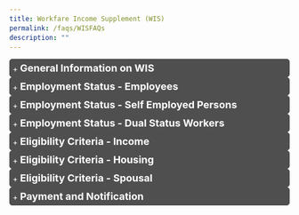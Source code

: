 ```yaml
---
title: Workfare Income Supplement (WIS)
permalink: /faqs/WISFAQs
description: ""
---
```

<details>
	<summary style="border: 1px solid #4F4F4F;
	background: #4F4F4F;"><font size="+1.5" color="#FFF"><b>General Information on WIS</b></font></summary>
		<details>
		<summary><font color="#009427"><b>Q1. What are the enhancements to the Workfare Income Supplement Scheme?</b></font></summary>
The Government will enhance Workfare from Work Year 2023:
<ol class="loweraplh">
<li style="padding-bottom: 2px; font-size:15.5px"><b>Qualifying monthly income cap raised from $2,300 to $2,500</b><sup>1</sup>. This takes into account income growth of Singaporeans.</li>
<li style="padding-bottom: 2px; font-size:15.5px"><b>Extension of Workfare to those aged 30 - 34</b>. The payouts will help them better cope with their expenses and to start saving early for their retirement.</li>
<li style="padding-bottom: 2px; font-size:15.5px"><b>Higher annual Workfare payouts of up to $4,200</b>. Payouts depend on age and income, and have been enhanced across all age bands. Eligible employees can receive up to $4,200 per year in payouts, compared to $4,000 per year today. Older workers will continue to receive the highest payouts. The payouts for self-employed persons are set at two-thirds of employee payouts and will be correspondingly increased.</li>
<li style="padding-bottom: 2px; font-size:15.5px"><b>All persons with disabilities (PWDs) will qualify for the highest Workfare payout tier (up to $4,200), regardless of age.</b></li>
<li style="padding-bottom: 2px; font-size:15.5px"><b>Minimum qualifying monthly income criterion of $500</b>. To encourage regular employment, Singaporean workers will need to earn at least $500 per month to qualify for Workfare.</li></ol><br><sup>1</sup> In addition, one must earn an average gross monthly income of not more than $2,500 in the past 12 months.<br><br></details>
	<details>
		<summary><font color="#009427"><b>Q2. Why will Workfare enhancements only take place in 2023?</b></font></summary>
Implementing the Workfare enhancements in 2023 provides sufficient time to make the required system changes, for smooth implementation of the enhancements.<br><br>
The current Workfare criteria, which only came into effect two years ago in 2020, will continue to apply for work done in 2022<br><br></details>
	<details>
		<summary><font color="#009427"><b>Q3. What is the Workfare Income Supplement scheme?</b></font></summary>
The Workfare Income Supplement (WIS) scheme was introduced in 2007 as a permanent feature of Singapore's social security system. The support is targeted at older, lower wage Singaporean workers whose earnings are in the bottom 20% of the working population, with support also available for those earning slightly more. Eligible workers will receive support via cash and CPF top-ups to supplement their income and retirement savings.<br><br></details>
	<details>
		<summary><font color="#009427"><b>Q4. Am I eligible for the Workfare Income Supplement scheme?</b></font></summary>
You will be eligible for the Workfare Income Supplement (WIS) scheme if you:
<ul style="border: 1px">
	<li style="padding-bottom: 2px; font-size:15.5px">are a Singapore Citizen;</li>
	<li style="padding-bottom: 2px; font-size:15.5px">are 35<sup>1</sup> years old or older on 31 December of the Work Year (WY);</li>
	<li style="font-size:15.5px">earn not more than $2,300<sup>2</sup> (previously $2,000) for the month worked and in the past 12 months<sup>3</sup> (average monthly income) as an employee; or have an average monthly income of not more than $2,300 (previously $2,000) as a Self-Employed Person (SEP);</li>
	</ul>
If you are an SEP, you are also required to declare your Net Trade Income (NTI) and make your MediSave contributions to be eligible for WIS.<br><br>
However, you will not be eligible for WIS if you:
		<ul>
	<li style="font-size:15.5px">live in a property with an annual value<sup>4</sup> of more than $13,000 assessed as at 31 December of the previous year;</li>
	<li style="font-size:15.5px">own two or more properties; or</li>
	<li style="font-size:15.5px">if you are married,</li>
<ul style="list-style-type:circle;">
	<li style="font-size:15.5px">you and your spouse together own two or more properties; or</li>
	<li style="font-size:15.5px">the assessable income of your spouse exceeds $70,000 for the previous Year of Assessment.</li>
</ul>
	</ul>
Click <a href="https://www.workfare.gov.sg/app/Home/Index?returnUrl=/Payments/Statement" class="hyperlink">here</a> to find out your WIS eligibility status.<br><br>
As announced at Budget 2022, WIS will be enhanced from Work Year 2023. Click <a class="hyperlink" href="/files/pdf-press-release/Feb%202022/Enhanced%20Workfare%20Income%20Supplement%20Scheme%20From%20Work%20Year%202023.pdf">here</a> to find out more about the upcoming WIS enhancements.<br><br>
<sup>1</sup> Persons with disabilities younger than 35 who meet the WIS eligibility criteria will receive an annual WIS payout of up to $1,700<br><br>
<sup>2</sup> Includes basic salary and extra wages such as overtime pay, commissions and bonuses<br><br>
<sup>3</sup> Defined as income earned in the past 12-month period ÷ Total number of months worked in the past 12-month period<br><br>
<sup>4</sup> Annual value is the estimated gross annual rent of the property if it were to be rented out, excluding furniture, furnishings and maintenance fees. It is determined based on estimated market rentals of similar or comparable properties	<br><br>
</details>
	<details><summary>
		<font color="#009427"><b>Q5. How can I check the amount of Workfare Income Supplement payout that I will receive?</b></font></summary>
We will notify you of the Workfare Income Supplement (WIS) payout amount by letters and/or SMS messages a few days before the payment date.<br><br>
You can retrieve a copy of your notification by logging in to the Workfare portal with your Singpass.<br><br>
If you are receiving letter notifications, you can receive earlier notifications via SMS by updating your Singpass-registered mobile number at "<a href="https://www.workfare.gov.sg/App/Home/Index?returnUrl=/people/notificationmode" class="hyperlink">View/Update My Notification Mode</a>".<br><br>
		You may also use the <a href="https://www.workfare.gov.sg/Pages/Calculator.aspx" class="hyperlink">WIS calculator</a> to estimate the amount of WIS payout you are entitled to. 
<br><br></details>
	
<details><summary>
		<font color="#009427"><b>Q6. What do I need to do to receive Workfare Income Supplement (WIS)?</b></font></summary>
If you are an employee, you do not need to do anything. Your eligibility for Workfare Income Supplement (WIS) will be automatically assessed based on the CPF contributions* made by your employer. <br><br>
If you are a Self-Employed Person (SEP), you need to declare your net trade income (NTI) and contribute to your MediSave Account to be considered for WIS. Use our <a href="https://www.workfare.gov.sg/Pages/Calculator.aspx" class="hyperlink">online WIS calculator</a> to find out the amount you need to contribute to your MediSave Account.<br><br>
You can declare your income and contribute to your MediSave Account in various ways.<br><br>
To receive your WIS payouts by 30 April (via bank crediting), please declare your NTI and contribute to your MediSave Account by the last Friday of March.<br><br>
*Under the CPF Act, employers must contribute to CPF if their employees earn more than $50 a month, regardless of whether the employee is employed on a permanent, part-time, contract or casual basis. If your employer is not contributing CPF on your behalf, you can lodge a report on non/underpayment of CPF contributions online. Please log in to my cpf with your Singpass, then select My Request &gt; Other CPF Matters &gt; Report on non-payment or underpayment of CPF contributions.<br><br>
Alternatively, you can also lodge a report by calling the WorkRight Hotline at 1800-221-9922 or emailing to <a href="workright@mom.gov.sg" class="hyperlink">workright@mom.gov.sg</a>. Your identity will be kept confidential.<br><br></details>
<details><summary>
		<font color="#009427"><b>Q7. When will I receive my Workfare Income Supplement payouts?</b></font></summary>
You will receive Workfare Income Supplement (WIS) payouts for every month that you work. The payment will be made two months after the work period. For example, the WIS payout for work done in January will be paid out in end March.<br><br>
	
| If you worked in | You will receive the WIS payout in * |
| -------- | -------- |
| Jan     | End Mar     |
| Feb     | End Apr     |
| Mar     | End May     |
| Apr     | Eng Aug     |
| Month x     | End of month (x+2)     |

<br>
If you are an eligible Self-Employed Person (SEP), you will receive WIS payouts once a year for work done in the preceding work year. The earliest payment for SEPs for a particular Work Year (WY) will be in end April of the following work year, provided you have declared your income (to IRAS or CPFB) and contributed to your MediSave by the last Friday of March of the following work year.<br><br>
* Based on payment dates for bank crediting. Payment by cheque takes up to 2 weeks longer due to bank crediting.<br><br>
</details>
<details><summary>
		<font color="#009427"><b>Q8. Whom can I contact for queries about the Workfare Income Supplement scheme?</b></font></summary>
You can contact CPF Board via the following channels for your Workfare Income Supplement scheme enquiries:
<ol>
<li style="font-size:15.5px">Write to us via our <a href="https://www.cpf.gov.sg/eSvc/Web/FeedbackSubscription/Index?section=wis" class="hyperlink">Online Enquiry</a> Form</li>
<li style="font-size:15.5px">Write to us via <a href="https://www.cpf.gov.sg/eSvc/Web/Services/MyMailbox/MyMailboxLanding" class="hyperlink">My Mailbox</a> using your Singpass log in</li>
</ol></details>
<details><summary>
<font color="#009427"><b>Q9. How can I change the mode of payment for my Workfare Income Supplement (WIS) payout?</b></font></summary>
You may update your bank account details by logging into the Workfare Portal at <a href="http://www.workfare.gov.sg" class="hyperlink">workfare.gov.sg</a>.<br><br>
</details>
<details><summary>
<font color="#009427"><b>
Q10. How much Workfare Income Supplement (WIS) will I get?</b></font></summary>
The Workfare Income Supplement (WIS) payout depends on your age and income. You may use the online <a href="https://www.workfare.gov.sg/Pages/Calculator.aspx" class="hyperlink">WIS calculator</a> to estimate the amount of WIS you will receive.<br><br>
As announced at Budget 2022, WIS will be enhanced from Work Year 2023. Click <a class="hyperlink" href="/files/pdf-press-release/Feb%202022/Enhanced%20Workfare%20Income%20Supplement%20Scheme%20From%20Work%20Year%202023.pdf">here</a> to find out more about the upcoming WIS enhancements.<br><br>
<table>
<thead>
  <tr>
    <th rowspan="3" style="text-align:center; vertical-align:middle"><br><br>Your age in the work year</th>
    <th colspan="4" style="text-align:center; vertical-align:middle">Maximum WIS payout per year</th>
  </tr>
  <tr>
    <th colspan="2" style="text-align:center; vertical-align:middle">If you are employed</th>
    <th colspan="2" style="text-align:center; vertical-align:middle">If you are self-employed</th>
  </tr>
  <tr>
    <th style="text-align:center; vertical-align:middle">In 2022<br></th>
    <th style="text-align:center; vertical-align:middle">From 2023<br></th>
    <th style="text-align:center; vertical-align:middle">In 2022<br></th>
    <th style="text-align:center; vertical-align:middle">From 2023<br></th>
  </tr>
</thead>
<tbody>
  <tr>
    <td style="text-align:center; vertical-align:middle">30 - 34 (new tier)<br></td>
    <td style="text-align:center; vertical-align:middle">-</td>
    <td style="text-align:center; vertical-align:middle">$2,100</td>
    <td style="text-align:center; vertical-align:middle">-</td>
    <td style="text-align:center; vertical-align:middle">$1,400</td>
  </tr>
  <tr>
    <td style="text-align:center; vertical-align:middle">35 - 44<br></td>
    <td style="text-align:center; vertical-align:middle">$1,700<br></td>
    <td style="text-align:center; vertical-align:middle">$3,000<br></td>
    <td style="text-align:center; vertical-align:middle">$1,133<br></td>
    <td style="text-align:center; vertical-align:middle">$2,000<br></td>
  </tr>
  <tr>
    <td style="text-align:center; vertical-align:middle">45 - 54<br></td>
    <td style="text-align:center; vertical-align:middle">$2,500<br></td>
    <td rowspan="2" style="text-align:center; vertical-align:middle">$3,600</td>
    <td style="text-align:center; vertical-align:middle">$1,667<br></td>
    <td rowspan="2" style="text-align:center; vertical-align:middle">$2,400</td>
  </tr>
  <tr>
    <td style="text-align:center; vertical-align:middle">55 - 59<br></td>
    <td style="text-align:center; vertical-align:middle">$3,300<br></td>
    <td style="text-align:center; vertical-align:middle">$2,200<br></td>
  </tr>
  <tr>
    <td style="text-align:center; vertical-align:middle">60 and above</td>
    <td style="text-align:center; vertical-align:middle">$4,000<br></td>
    <td style="text-align:center; vertical-align:middle">$4,200<br></td>
    <td style="text-align:center; vertical-align:middle">$2,667<br></td>
    <td style="text-align:center; vertical-align:middle">$2,800<br></td>
  </tr>
  <tr>
    <td style="text-align:center; vertical-align:middle">All persons with disabilities (PwDs)<br></td>
    <td style="text-align:center; vertical-align:middle">Varies by age<br></td>
    <td style="text-align:center; vertical-align:middle">$4,200<br></td>
    <td style="text-align:center; vertical-align:middle">Varies by age<br></td>
    <td style="text-align:center; vertical-align:middle">$2,800</td>
  </tr>
</tbody>
</table><br><br>
</details>
<details><summary><font color="#009427"><b>
Q11. Will I receive Workfare Income Supplement (WIS) payouts if I am unemployed?</b></font></summary>
The Workfare Income Supplement (WIS) scheme supplements the income and CPF savings of lower-income Singaporeans, and encourages them to enter and remain in the labour market.<br><br>
You would not receive WIS if you are not working.<br><br>
If you require assistance in looking for a job, or are seeking information on training and skills upgrading, please approach any of the Distributed CareerLink Networks run by the Community Development Councils (CDCs). Alternatively, you can call Workforce Singapore (WSG) hotline at 6883 5885.<br><br></details>
<details><summary><font color="#009427"><b>
Q12. How do I appeal for Workfare Income Supplement (WIS) Scheme / Workfare Special Payment (WSP)?</b></font></summary>
You can send in your appeal for Workfare Income Supplement (WIS)/ Workfare Special Payment (WSP) via the online enquiry page: <br>
<ol>
	<li style="font-size:15.5px">Select "Workfare Income Supplement (WIS)" under Subject</li>
	<li style="font-size:15.5px">Select "Appeal-WIS" under Category </li></ol>
You can also write to us via <a href="https://www.cpf.gov.sg/eSvc/Web/Services/MyMailbox/MyMailboxLanding" class="hyperlink">My Mailbox</a> (Singpass required) and skip the hassle of keying in your personal particulars. <br><br></details>
<details><summary><font color="#009427"><b>
Q13. Am I eligible for the Workfare Income Supplement scheme for work done in 2022?</b></font></summary>
For work done in 2022, you will be eligible for the Workfare Income Supplement (WIS) scheme if you:<br>
<ul>
	<li style="font-size:15.5px">are a Singapore Citizen;</li>
	<li style="font-size:15.5px">are 35<sup>1</sup> years old or older on 31 December 2022;</li>
	<li style="font-size:15.5px">earn not more than $2,300<sup>2</sup> for the month worked and in the past 12 months<sup>3</sup> (average monthly income) as an employee; or have an average monthly income of not more than $2,300 or less as a Self-Employed Person (SEP);</li></ul>
If you are an SEP, you are also required to declare your Net Trade Income (NTI) and make your MediSave contributions to be eligible for WIS.<br><br>
	However, you will <u>not</u> be eligible for WIS if you:<br><br>
<ul>
<li style="font-size:15.5px">live in a property with an annual value<sup>4</sup> of more than $13,000 assessed as at 31 December of the previous year;</li>
<li style="font-size:15.5px">own two or more properties; or</li>
<li style="font-size:15.5px">if you are married,</li>
<ul style="list-style-type:circle;">
<li style="font-size:15.5px">you and your spouse together own two or more properties; or</li>
<li style="font-size:15.5px">the annual assessable income of your spouse exceeds $70,000 for the previous Year of Assessment.</li></ul></ul>
As announced at Budget 2022, WIS will be enhanced from Work Year 2023. Click <a class="hyperlink" href="/files/pdf-press-release/Feb%202022/Enhanced%20Workfare%20Income%20Supplement%20Scheme%20From%20Work%20Year%202023.pdf">here</a> to find out more about the upcoming WIS enhancements.<br><br>
<sup>1</sup> Persons with disabilities younger than 35 who meet the WIS eligibility criteria will receive an annual WIS payout of up to $1,700<br>
<sup>2</sup> Includes basic salary and extra wages such as overtime pay, commissions and bonuses<br>
<sup>3</sup> Defined as income earned in the past 12-month period ÷ Total number of months worked in the past 12-month period<br>
<sup>4</sup> Annual value is the estimated gross annual rent of the property if it were to be rented out, excluding furniture, furnishings and maintenance fees. It is determined based on estimated market rentals of similar or comparable properties<br><br>
</details>
<details><summary><font color="#009427"><b>
Q14. When can I receive the Workfare Income Supplement (WIS) Scheme payment after making the required MediSave contributions?</b></font></summary>
We will assess your eligibility for Workfare Income Supplement (WIS) in the month after you have made your MediSave contributions in full. You will receive an SMS notification and/or letter at the end of the assessment month on the WIS payment details if you are eligible.<br><br></details>
<details><summary><font color="#009427"><b>
Q15. How do I stop receiving hardcopy notifications for the Workfare Income Supplement scheme?</b></font></summary>
If you wish to receive notifications of your Workfare Income Supplement (WIS) payouts by SMS rather than hardcopy letters, please log in to the <a href="https://www.workfare.gov.sg/app/Account/QRLogin" class="hyperlink">Workfare Portal</a> with your Singpass and update your Singpass-registered mobile number at “View/Update My Notification Mode”.<br><br></details>
<details><summary><font color="#009427"><b>
Q16. How do I adjust my net trade income (NTI) for the Workfare Income Supplement scheme?</b></font></summary>
If you have previously declared your net trade income (NTI) to the Inland Revenue Authority of Singapore (IRAS), please call them at 1800-356 8300 if you wish to adjust your NTI for your Workfare Income Supplement scheme (WIS).<br>
Alternatively, you can contact them via these other <a href="https://www.iras.gov.sg/irashome/Contact-us/" class="hyperlink">channels</a>. Please inform CPF Board once IRAS has reassessed your NTI and CPF Board will update your NTI and MediSave payable for WIS.<br><br></details>
<details><summary><font color="#009427"><b>
Q17. When must I declare my net trade income and pay the MediSave contributions to be eligible for the Workfare Income Supplement Scheme for work done in 2021/2022?</b></font></summary>
To be eligible for the Workfare Income Supplement (WIS) scheme for work done in 2021/2022, please declare your 2021/2022 net trade income and contribute to your MediSave Account by 31 December 2023/2024.<br><br></details>
<details><summary><font color="#009427"><b>
Q18. Why are Singapore Permanent Residents (PRs) not eligible for the Workfare Income Supplement scheme?</b></font></summary>
The Workfare Income Supplement (WIS) scheme is only for Singaporean lower-wage workers with limited household wealth.<br><br>
If you require financial assistance, please contact ComCare hotline 1800-222-0000, or email <a href="Ask_SSO@msf.gov.sg" class="hyperlink">Ask_SSO@msf.gov.sg</a>.<br><br></details>
<details><summary><font color="#009427"><b>Q19. Are inmates eligible for the Workfare Income Supplement scheme?
</b></font></summary>
Inmates who have worked while serving their sentences may be eligible for the Workfare Income Supplement (WIS) scheme as Self-Employed Persons (SEPs) by making voluntary MediSave contributions based on the income earned during incarceration. The Singapore Prison Service will furnish inmates' work records to the Board in the following year and inmates’ family members may make the MediSave contributions to the Board on behalf of the inmates.<br><br></details>
<details><summary><font color="#009427"><b>Q20. How much cash and CPF top-ups will I receive from the Workfare Income Supplement scheme?
</b></font></summary>
If you are an employee, you will receive 60% of your Workfare Income Supplement (WIS) payout in CPF contributions and the remaining 40% in cash.<br><br>
A higher proportion is credited into your Special and MediSave Accounts to boost your retirement and healthcare savings, as savings in these accounts earn up to 5% per annum if you are below 55, and up to 6% per annum if you are 55 or above.<br><br>
You can refer to the table below on the allocation of the WIS CPF payout into the three accounts, according to the age bands.<br>
<table>
<thead>
  <tr>
    <th style="text-align:center; vertical-align:middle">Age<br>(Years)</th>
    <th style="text-align:center; vertical-align:middle">Ordinary Account</th>
    <th style="text-align:center; vertical-align:middle">MediSave Account</th>
    <th style="text-align:center; vertical-align:middle">Special Account</th>
  </tr>
</thead>
<tbody>
  <tr>
    <td style="text-align:center; vertical-align:middle">34 &amp; below</td>
    <td style="text-align:center; vertical-align:middle">0.6217</td>
    <td style="text-align:center; vertical-align:middle">0.2162</td>
    <td style="text-align:center; vertical-align:middle">0.1621</td>
  </tr>
  <tr>
    <td style="text-align:center; vertical-align:middle">35 - 44</td>
    <td style="text-align:center; vertical-align:middle">0.2856<br></td>
    <td style="text-align:center; vertical-align:middle">0.3711</td>
    <td style="text-align:center; vertical-align:middle">0.3433</td>
  </tr>
  <tr>
    <td style="text-align:center; vertical-align:middle">45 – 49</td>
    <td style="text-align:center; vertical-align:middle">0.2785</td>
    <td style="text-align:center; vertical-align:middle">0.3816</td>
    <td style="text-align:center; vertical-align:middle">0.3399</td>
  </tr>
  <tr>
    <td style="text-align:center; vertical-align:middle">50 – 54</td>
    <td style="text-align:center; vertical-align:middle">0.2498</td>
    <td style="text-align:center; vertical-align:middle">0.3751</td>
    <td style="text-align:center; vertical-align:middle">0.3751</td>
  </tr>
  <tr>
    <td style="text-align:center; vertical-align:middle">54 – 59</td>
    <td style="text-align:center; vertical-align:middle">0.4315</td>
    <td style="text-align:center; vertical-align:middle">0.4545</td>
    <td style="text-align:center; vertical-align:middle">0.1140</td>
  </tr>
  <tr>
    <td style="text-align:center; vertical-align:middle">60 – 64</td>
    <td style="text-align:center; vertical-align:middle">0.2080</td>
    <td style="text-align:center; vertical-align:middle">0.6384</td>
    <td style="text-align:center; vertical-align:middle">0.1536</td>
  </tr>
  <tr>
    <td style="text-align:center; vertical-align:middle">65 &amp; above</td>
    <td style="text-align:center; vertical-align:middle">0.0784</td>
    <td style="text-align:center; vertical-align:middle">0.8408</td>
    <td style="text-align:center; vertical-align:middle">0.0808</td>
  </tr>
</tbody>
</table><br>
If you are a Self-Employed Person, you will receive 90% of your WIS in your MediSave account and the remaining 10% in cash.<br><br></details>
<details><summary><font color="#009427"><b>
Q21. How will I receive the cash portion of my Workfare Income Supplement payouts?</b></font></summary>
The cash portion of Workfare Income Supplement (WIS) will be credited to your bank account that you have registered to receive Government payouts (e.g. either the GST-Voucher (GSTV), Silver Support Scheme (SSS) or WIS, whichever is latest) or sent to you via cheque if you do not have a bank account.<br><br>
Compared to cheque payments, electronic payments make transactions simple, swift, and safe for recipients. We strongly encourage you to <a href="https://www.workfare.gov.sg/App/Home/Index?returnUrl=/paymentinstructions/edit" class="hyperlink">update</a>* your bank account to receive your future Workfare payouts earlier.<br><br>
* bank account details submitted after 14th of the month will be effective in the following month.<br><br>
We will notify you via letters and/or SMS messages before the payment dates. You can <a href="https://www.workfare.gov.sg/App/Home/Index?returnUrl=/wisnotices/index" class="hyperlink">retrieve a copy of your notification letters</a> by logging in to the Workfare Portal with your Singpass. To receive the notification via SMS messages, please update your Singpass-registered mobile number at "View/Update My Notification Mode". <br><br></details>
<details><summary><font color="#009427"><b>Q22. How can I declare my income as a Self-Employed Person?</b></font></summary>
If you did not receive Form B from Inland Revenue Authority of Singapore (IRAS), you can declare your Self-Employed Net Trade Income (NTI) online by logging in <a href="https://www.cpf.gov.sg/member/ds/" class="hyperlink"><em>my cpf</em></a> with your Singpass to complete and submit the Self-Employed Person Income Declaration Form. You may also do so at any SingPost branch.<br><br>
If you have received Form B from the IRAS, please complete and submit the income declaration form to IRAS directly.<br><br>
To receive your WIS payout by 30 April (via bank crediting), please declare your NTI and contribute to your MediSave Account by the last Friday of March.<br><br></details>
</details><details><summary style="border: 1px solid #4F4F4F;
	background: #4F4F4F;"><font size="+1.5" color="#FFF"><b>Employment Status - Employees</b></font></summary>
<details><summary><font color="#009427"><b>Q1. My employer does not pay my CPF. What can I do to qualify for Workfare Income Supplement (WIS)?</b></font></summary>
Under the CPF Act, employers must contribute CPF if their employees earn more than $50 a month, regardless of whether the employee is employed on a permanent, part-time, contract or casual basis.<br><br>
If your employer is not contributing CPF on your behalf, you can lodge a report on non/underpayment of CPF contributions online. Please log in to <a href="https://www.cpf.gov.sg/eSvc/Web/Services/MyRequest/MyRequestLanding" class="hyperlink">my cpf Online Services</a> with your Singpass, then select My Requests &gt; Other CPF Matters &gt; Report on non-payment or underpayment of CPF contributions.<br><br>
Alternatively, you can also lodge a report by calling the WorkRight Hotline at 1800-221-9922 or emailing to <a href="workright@mom.gov.sg" class="hyperlink">workright@mom.gov.sg</a>. Your identity will be kept confidential. <br><br></details>
<details><summary><font color="#009427"><b>Q2. I am earning close to $2,300, why are my Workfare Income Supplement payouts so low?</b></font></summary>
The Workfare Income Supplement (WIS) scheme is targeted at older, lower wage Singaporean workers whose earnings are in the bottom 20% of the working population, with support also available for those earning slightly more.<br><br>
To best support lower wage workers, the WIS benefits are gradually reduced as the income levels of the workers increase nearer to the qualifying amount of $2,300. The gradual reduction ensures that the lower-wage workers do not see a sharp reduction in their WIS benefits when they upgrade their skills and begin to earn more. Taken together, the total amount of the income and the WIS payouts would still increase overall as one's income increases.<br><br>
As announced at Budget 2022, WIS will be enhanced from Work Year 2023. Click <a class="hyperlink" href="/files/pdf-press-release/Feb%202022/Enhanced%20Workfare%20Income%20Supplement%20Scheme%20From%20Work%20Year%202023.pdf">here</a> to find out more about the upcoming WIS enhancements.<br><br>
</details>
<details><summary><font color="#009427"><b>Q3. I am earning $50 or less per month. What do I need to do to receive the Workfare Income Supplement (WIS)?</b></font></summary>
You will be eligible for Workfare Income Supplement (WIS) if you meet all the other eligibility criteria and make voluntary CPF contributions for the monthly wages (where CPF contribution is exempted).<br><br>
The voluntary CPF contribution amount varies, depending on one's age and the prevailing CPF contribution rates. Please <a href="https://www.cpf.gov.sg/eSvc/Web/FeedbackSubscription/Index" class="hyperlink">write to us</a> with your particulars and supporting documents (i.e. payslips/employer's letter) so we can advise you on the amount to contribute:<br><br>
On the online enquiry page,<br>
<ol>
<li style="font-size:15.5px">Select "Workfare Income Supplement (WIS)" under Subject</li>
	<li style="font-size:15.5px">Select "General Enquiry-WIS" under Category</li></ol>
You can also write to us via <a href="https://www.cpf.gov.sg/eSvc/Web/Services/MyMailbox/MyMailboxLanding" class="hyperlink">My Mailbox</a> (Singpass required) and skip the hassle of keying in your personal particulars.<br><br>
We will review your WIS eligibility after we have received your request and supporting documents.<br><br></details>
<details><summary><font color="#009427"><b>Q4. I am a contract / part-time employee. Will I be eligible for Workfare Income Supplement?</b></font></summary>
Contract / part-time employees are eligible for the Workfare Income Supplement (WIS) if they meet the WIS eligibility criteria.<br><br></details>
<details><summary><font color="#009427"><b>Q5. I am on no-pay/study/medical/maternity leave. Will I be considered as employed to qualify for Workfare Income Supplement?</b></font></summary>
For the purposes of Workfare Income Supplement (WIS), staff on study/medical/maternity leave will be considered as employees if you are still receiving a salary and CPF contributions from your employers.<br><br></details>
<details><summary><font color="#009427"><b>Q6. Of the Workfare Income Supplement payment to my CPF, what is the proportion credited into the various CPF accounts?</b></font></summary>
Workfare Income Supplement (WIS) is paid partially in cash to help you with your immediate expenditure, and partially into your CPF accounts to boost your retirement adequacy. Up to age 55, a higher proportion is credited into your Special and MediSave Accounts to boost your retirement and healthcare savings respectively. After age 55, similar to employees, the majority of the contributions will go towards MediSave, with smaller proportions going towards the other two accounts.<br><br>
You can refer to the table below on the proportion of the WIS CPF payout credited into the three accounts, according to the age bands.<br>
<table>
<thead>
  <tr>
    <th style="text-align:center; vertical-align:middle">Age<br>(Years)</th>
    <th style="text-align:center; vertical-align:middle">Ordinary Account</th>
    <th style="text-align:center; vertical-align:middle">MediSave Account</th>
    <th style="text-align:center; vertical-align:middle">Special Account</th>
  </tr>
</thead>
<tbody>
  <tr>
    <td style="text-align:center; vertical-align:middle">34 &amp; below</td>
    <td style="text-align:center; vertical-align:middle">0.6217</td>
    <td style="text-align:center; vertical-align:middle">0.2162</td>
    <td style="text-align:center; vertical-align:middle">0.1621</td>
  </tr>
  <tr>
    <td style="text-align:center; vertical-align:middle">35 - 44</td>
    <td style="text-align:center; vertical-align:middle">0.2856<br></td>
    <td style="text-align:center; vertical-align:middle">0.3711</td>
    <td style="text-align:center; vertical-align:middle">0.3433</td>
  </tr>
  <tr>
    <td style="text-align:center; vertical-align:middle">45 – 49</td>
    <td style="text-align:center; vertical-align:middle">0.2785</td>
    <td style="text-align:center; vertical-align:middle">0.3816</td>
    <td style="text-align:center; vertical-align:middle">0.3399</td>
  </tr>
  <tr>
    <td style="text-align:center; vertical-align:middle">50 – 54</td>
    <td style="text-align:center; vertical-align:middle">0.2498</td>
    <td style="text-align:center; vertical-align:middle">0.3751</td>
    <td style="text-align:center; vertical-align:middle">0.3751</td>
  </tr>
  <tr>
    <td style="text-align:center; vertical-align:middle">54 – 59</td>
    <td style="text-align:center; vertical-align:middle">0.4315</td>
    <td style="text-align:center; vertical-align:middle">0.4545</td>
    <td style="text-align:center; vertical-align:middle">0.1140</td>
  </tr>
  <tr>
    <td style="text-align:center; vertical-align:middle">60 – 64</td>
    <td style="text-align:center; vertical-align:middle">0.2080</td>
    <td style="text-align:center; vertical-align:middle">0.6384</td>
    <td style="text-align:center; vertical-align:middle">0.1536</td>
  </tr>
  <tr>
    <td style="text-align:center; vertical-align:middle">65 &amp; above</td>
    <td style="text-align:center; vertical-align:middle">0.0784</td>
    <td style="text-align:center; vertical-align:middle">0.8408</td>
    <td style="text-align:center; vertical-align:middle">0.0808</td>
  </tr>
</tbody>
</table><br></details>
<details><summary><font color="#009427"><b>Q7. How is my income calculated for the Workfare Income Supplement (WIS)?</b></font></summary>
We will calculate your income based on the CPF contributions made by your employer(s) for work done in that month.<br><br></details></details>
<details><summary style="border: 1px solid #4F4F4F;
	background: #4F4F4F;"><font size="+1.5" color="#FFF"><b>Employment Status - Self Employed Persons</b></font></summary>
<details><summary><font color="#009427"><b>Q1. Who is a Self-Employed person (SEP)?</b></font></summary>
A Self-Employed Person (SEP) is any individual who derives income from Singapore or from outside Singapore through any trade, business, profession or vocation excluding employment under a contract of service.<br><br>
If you earn an income by buying and selling goods or providing professional or personal services, you are a SEP. Examples of Self-Employed Persons include hawkers, taxi drivers, freelancers, sole proprietors or a partner in a partnership.<br><br>
Visit the <a href="https://www.iras.gov.sg/irashome/Businesses/Self-Employed/Learning-the-basics/Am-I-an-Employee-or-a-Self-Employed/" class="hyperlink">Inland Revenue Authority of Singapore (IRAS) website</a> to read more on the definition of a SEP.<br><br></details>
<details><summary><font color="#009427"><b>Q2. Why do Self-Employed Persons receive only two-thirds of the Workfare Income Supplement (WIS) received by employees?</b></font></summary>
The CPF contribution made by Self-Employed Persons (SEPs) is comparatively lesser than employees who earn the same amount. SEPs are only required to contribute to their MediSave Account whereas employees need to contribute to all their CPF Accounts (Ordinary, Special and MediSave Accounts).<br><br></details>
<details><summary><font color="#009427"><b>Q3. Why do employees receive monthly Workfare Income Supplement (WIS) payments while Self-Employed Persons receive their WIS once a year?</b></font></summary>
The incomes of employees are automatically computed based on their monthly CPF contributions from their employers. This enables CPF Board to assess their Workfare Income Supplement (WIS) eligibility automatically and disburse their WIS payouts on a monthly basis.<br><br>
On the other hand, the net trade income (NTI) of a Self-Employed Person (SEP) is assessed over an entire year and can only be determined the following year after the current year has ended.<br><br></details>
<details><summary><font color="#009427"><b>Q4. Why must Self-Employed Persons (SEPs) contribute to MediSave to receive Workfare Income Supplement (WIS)?</b></font></summary>
A key principle of the Workfare Income Supplement (WIS) scheme is that each recipient has a personal responsibility to save for his future needs, with the Government providing additional support.<br><br>
Self-Employed Persons (SEPs) are required to contribute to their MediSave Accounts as they do not receive regular MediSave contributions from employers. It is important to contribute regularly to ensure enough savings for healthcare needs. This is especially important during old age, when SEPs may have stopped working.<br><br>
WIS is intended to supplement, not replace the MediSave contributions made by the SEPs.<br><br></details>
<details><summary><font color="#009427"><b>Q5. What are the payment modes for making MediSave contributions?</b></font></summary>
There are several ways you can make your MediSave contributions.<br><br>
The most convenient way is via GIRO, which allows automatic monthly deductions from your bank account. You may apply to pay via GIRO online (if you have a bank account from OCBC/DBS/POSB) or by mail (for other banks).<br><br>
The payment options are:
<table>
<thead>
  <tr>
    <th>Payment Mode</th>
    <th>Details </th>
  </tr>
</thead>
<tbody>
  <tr>
    <td>GIRO</td>
		<td><u>Online using my cpf Online Services</u><br>1. Log in with your Singpass.<br>2. Submit the <a class="hyperlink" href="https://www.cpf.gov.sg/eSvc/Web/Services/GiroApplication/LandingPage?scheme=SE">"Apply/Change GIRO for Mandatory MediSave Contributions and Voluntary Contributions by Self-Employed Person"</a> application.<br>3. Check your GIRO application status via My Activities.<br><br><u>Mail</u><br>1. Download and complete the<br> <a class="hyperlink" href="https://www.cpf.gov.sg/content/dam/web/member/tools/documents/Apply%20for%20GIRO%20for%20Mandatory%20MediSave%20Contributions%20or%20Voluntary%20Contributions.pdf">"Apply for GIRO for Mandatory Contributions or Voluntary Contributions"</a> form (FORM GIRO SE/VC (PDF, 0.6MB)).<br>2. Mail it to the address printed overleaf of the GIRO application form.<br>3. We will notify you of your GIRO application status once the bank has processed it.</td>
  </tr>
  <tr>
    <td>e-Cashier</td>
    <td>	• PayNow QR<br>	• eNETS Debit - payment by DBS/POSB, OCBC, Standard Chartered Bank or United Overseas Bank internet banking</td>
  </tr>
  <tr>
    <td>NETS/CashCard</td>
    <td>• Pay by NETS or CashCard at any SingPost branche</td>
  </tr>
</tbody>
</table><br>
The service standard for processing electronic payment is as follows:<br><br>
<ul>
<li style="font-size:15.5px">For payment via PayNow QR, your payment will be processed almost immediately.</li>
<li style="font-size:15.5px">For payment via eNETS Debit, your payment will be processed within the next working day.</li></ul>
Log in to <a class="hyperlink" href="https://www.cpf.gov.sg/member/ds/">my cpf</a> using your Singpass to check the transaction status:<br><br>
<ul>
<li style="font-size:15.5px">Check that your MediSave contribution is reflected in My Statement, or</li>
<li style="font-size:15.5px">Check the transaction status under My Activities (if you paid via e-Cashier)</li></ul><br><br></details>
<details><summary><font color="#009427"><b>Q6. Can I qualify for the Workfare Income Supplement Scheme if I did not receive the Income Tax declaration form from the Inland Revenue Authority of Singapore (IRAS)?</b></font></summary>
For CPF Board to assess your WIS eligibility as a Self-Employed Person (SEP), if you did not receive Form B from the Inland Revenue Authority of Singapore (IRAS), you will need to declare your net trade income (NTI) to the CPF Board and contribute to your MediSave Account.<br><br>
Please log in to <a class="hyperlink" href="https://www.cpf.gov.sg/member/ds/">my cpf</a> (Singpass required) to complete and submit the <a class="hyperlink" href="https://www.cpf.gov.sg/eSvc/Web/Schemes/IncomeDeclarationBySelfEmployedPersonForMedisaveLiability/LandingPage">Self-Employed Person Income Declaration Form</a>. You may also do so at any SingPost branch.<br><br>
You can contribute to your MediSave Account via:
<table>
<thead>
  <tr>
    <th>Payment Mode</th>
    <th>Details </th>
  </tr>
</thead>
<tbody>
  <tr>
    <td>GIRO</td>
		<td><u>Online using my cpf Online Services</u><br>1. Log in with your Singpass.<br>2. Submit the <a class="hyperlink" href="https://www.cpf.gov.sg/eSvc/Web/Services/GiroApplication/LandingPage?scheme=SE">"Apply/Change GIRO for Mandatory MediSave Contributions and Voluntary Contributions by Self-Employed Person"</a> application.<br>3. Check your GIRO application status via My Activities.<br><br><u>Mail</u><br>1. Download and complete the<br><a class="hyperlink" href="https://www.cpf.gov.sg/content/dam/web/member/tools/documents/Apply%20for%20GIRO%20for%20Mandatory%20MediSave%20Contributions%20or%20Voluntary%20Contributions.pdf">"Apply for GIRO for Mandatory Contributions or Voluntary Contributions"</a> form (FORM GIRO SE/VC (PDF, 0.6MB)).<br>2. Mail it to the address printed overleaf of the GIRO application form.<br>3. We will notify you of your GIRO application status once the bank has processed it.</td>
  </tr>
  <tr>
    <td>e-Cashier</td>
    <td>	• PayNow QR<br>	• eNETS Debit - payment by DBS/POSB, OCBC, Standard Chartered Bank or United Overseas Bank internet banking</td>
  </tr>
  <tr>
    <td>NETS/CashCard</td>
    <td>• Pay by NETS or CashCard at any SingPost branche</td>
  </tr>
</tbody>
	</table><br></details>
<details><summary><font color="#009427"><b>Q7. I am a homemaker/caregiver/babysitter. Can I qualify for the Workfare Income Supplement scheme?</b></font></summary>
The objective of the Workfare Income Supplement (WIS) scheme is to supplement the retirement savings and incomes of older and lower-wage Singaporeans, and to encourage them to work regularly.<br><br>
A person may be eligible for WIS if he is engaged in work that draws an income.<br><br>
Allowances received for carrying out family support roles such as babysitting and caregiving for dependents are considered transfers within the family. They are not external sources of income derived from employment, hence it would not be appropriate to consider these transfers for WIS.<br><br>
The Government recognizes that such family roles are important. There are other forms of government support for these roles, such as the Marriage and Parenthood package which provides broad-based support for couples to raise and care for their children.<br><br></details>
<details><summary><font color="#009427"><b>Q8. I am a freelancer/conducting a home business (e.g. baking, sewing). Can I qualify for the Workfare Income Supplement scheme?</b></font></summary>
You are considered a Self-Employed Person (SEP) and you will need to register your SEP status with CPF Board, declare your net trade income, and contribute to your MediSave Account. You will also need to meet the Workfare Income Supplement (WIS) scheme eligibility criteria in order to qualify for WIS.<br><br>
To conduct a home business, you need to follow the guidelines under HDB's Home-Based Small-Scale Business Scheme.<br><br>
Please refer to the <a class="hyperlink" href="http://www.hdb.gov.sg/cs/infoweb/residential/living-in-an-hdb-flat/home-business">Housing &amp; Development Board's website</a> for more information.<br><br></details>
<details><summary><font color="#009427"><b>Q9. My annual trade income from self-employment in a work year was negative (i.e. I incurred a loss). Can I use the trade losses to offset against my income in the following year for the purpose of Workfare Income Supplement (WIS)?</b></font></summary>
Workfare Income Supplement (WIS) is based on your actual net trade income earned in the work year and does not include previous year's losses.<br><br></details>
<details><summary><font color="#009427"><b>Q10. My annual trade income from Self-Employment in a work year was negative. Can I qualify for the Workfare Income Supplement scheme?</b></font></summary>
You will be required to contribute the minimum amount of MediSave to qualify for the Workfare Income Supplement (WIS) scheme. Please use the <a class="hyperlink" href="https://www.workfare.gov.sg/Pages/Calculator.aspx">Workfare calculator</a> to estimate the minimum MediSave contribution and your WIS amount.<br><br>
You will receive your WIS payment within two months after you have declared your net trade income and made the required MediSave contribution.<br><br></details>
<details><summary><font color="#009427"><b>Q11. What do I need to do to receive Workfare Income Supplement if I am a Self-Employed Person?</b></font></summary>
You will be eligible for Workfare Income Supplement (WIS) if you meet all the eligibility criteria and:<br><br>
<ol style="list-style-type: lower-alpha;">
<li style="font-size:15.5px">you declare your income to:
<ul>
	<li style="font-size:15.5px">IRAS if you have been issued an income tax return package; or</li>
<li style="font-size:15.5px">CPFB by logging in my cpf with your Singpass to complete and submit FORM IRAS 144. You may also do so at any SingPost branch; and</li></ul>
	</li><li style="font-size:15.5px">you make the required MediSave contributions.</li></ol>You can use our online <a class="hyperlink" href="https://www.workfare.gov.sg/Pages/Calculator.aspx">WIS calculator</a> to find out the amount to contribute.<br><br>
Please note that you will need to declare your income and make your MediSave contribution by last Friday of March to receive WIS by 30 April (via bank crediting).<br><br></details></details>
<details><summary style="border: 1px solid #4F4F4F;
	background: #4F4F4F;"><font size="+1.5" color="#FFF"><b>Employment Status - Dual Status Workers</b></font></summary>
<details><summary><font color="#009427"><b>Q1. I worked as both an employee as well as a Self-Employed Person in the work year. When will I receive my Workfare Income Supplement for the work year?</b></font></summary>
You will receive monthly Workfare Income Supplement (WIS) payments based on your employee income if you meet the WIS eligibility criteria for the work year (WY).<br><br>
If you are also an eligible dual status worker (DSW) who has worked concurrently as a SEP and employee in the year, you may receive additional WIS if your combined employment and net trade income results in a higher WIS payout. You will receive your WIS top-up after you have declared your income (to IRAS or CPFB) and have made the required MediSave contributions.<br><br>
You will receive the WIS top-up once a year for work done as a Self-Employed Person in the preceding year. The earliest payment for SEPs/DSWs for a particular WY will be on 30 April WY+1. If you have declared your income and made your MediSave contribution by the last Friday of March WY+1, you would receive your WIS payout in end April WY+1*.<br><br>
* Based on payment dates for bank crediting. Payment by cheque takes up to 2 weeks longer due to bank crediting.<br><br></details></details>
<details><summary style="border: 1px solid #4F4F4F;
	background: #4F4F4F;"><font size="+1.5" color="#FFF"><b>Eligibility Criteria - Income</b></font></summary>
<details><summary><font color="#009427"><b>Q1. To qualify for Workfare Income Supplement, what is considered income?</b></font></summary>
Employee income is based on the definition of Gross Wages under the CPF Act:<br><br>
Total Gross Wages = Total Ordinary Wages + Total Additional Wages<br><br>
Where:<br>
Ordinary Wages are wages due or granted wholly and exclusively in respect of an employee's employment in that month and payable before the due date for payment of CPF contributions for that month.<br><br>
Additional Wages are wages which are not granted wholly and exclusively for that month. Examples are annual bonus, leave pay and other payments made at intervals of more than a month.<br><br>
Total Wages are the total amount of an employee's wages for any calendar month, which is the sum of his Ordinary Wages for the month and the Additional Wages paid to him in that month.<br><br></details>
<details><summary><font color="#009427"><b>Q2. Why are overtime pay and bonuses included in Workfare Income Supplement assessment?</b></font></summary>
Basic salary, overtime pay, and bonuses are part of a worker’s total income that will help support the worker and his or her family. Given that the Workfare Income Supplement (WIS) is intended to supplement the income of lower wage workers, it is most useful to assess the total income in determining one’s eligibility for WIS.<br><br></details>
<details><summary><font color="#009427"><b>Q3. How does the income criterion work?</b></font></summary>
To receive Workfare Income Supplement (WIS) for work done in any month, employees must have earned:<br><br>
<ol>
	<li style="font-size:15.5px"> a gross monthly income of not more than $2,300* in that particular month; and</li>
<li style="font-size:15.5px"> an average gross monthly income of not more than $2,300 in the past 12 months.</li></ol>
*From Work Year 2023, the qualifying income cap will be raised to $2,500. Click <a class="hyperlink" href="/files/pdf-press-release/Feb%202022/Enhanced%20Workfare%20Income%20Supplement%20Scheme%20From%20Work%20Year%202023.pdf">here</a> to find out more about the 2023 WIS enhancements, announced at Budget 2022.<br><br>
</details>
<details><summary><font color="#009427"><b>Q4. Why am I not eligible for Workfare Income Supplement or Workfare Special Payment despite my gross monthly income being less than $2,300 as an employee?</b></font></summary>
Gross monthly income includes salary (before deduction of CPF contribution), bonuses, allowances and overtime pay received during the work period.<br><br>
Other than gross monthly income, you must also earn an average gross monthly income of not more than $2,300* in the past 12 months.<br><br>
The average gross monthly income is defined as:<br><br>
<i>Sum of income earned in the past 12-month period ÷ Total number of months worked in the past 12-month period</i><br><br>
*From Work Year 2023, the qualifying income cap will be raised to $2,500. Click <a class="hyperlink" href="/files/pdf-press-release/Feb%202022/Enhanced%20Workfare%20Income%20Supplement%20Scheme%20From%20Work%20Year%202023.pdf">here</a> to find out more about the 2023 WIS enhancements, announced at Budget 2022.<br><br></details></details>
<details><summary style="border: 1px solid #4F4F4F;
	background: #4F4F4F;"><font size="+1.5" color="#FFF"><b>Eligibility Criteria - Housing</b></font></summary>
<details><summary><font color="#009427"><b>Q1. Do residents in welfare homes qualify for Workfare Income Supplement (WIS)?</b></font></summary>
Residents in welfare homes registered with the National Council of Social Service/ Ministry of Health/ Ministry of Social and Family Development will qualify for Workfare Income Supplement (WIS) if they meet all of the other WIS eligibility criteria.<br><br></details>
<details><summary><font color="#009427"><b>Q2. Why is the Annual Value of my place of residence used to assess my eligibility for Workfare Income Supplement?</b></font></summary>
The Annual Value (AV) serves as a housing criterion that targets lower-wage workers from lower income households.<br><br>
Using AV instead of housing type is a fairer way to determine property value as some applicants may be staying in smaller and less expensive private properties with an AV similar to a larger Housing &amp; Development Board flat.<br><br>
</details>
<details><summary><font color="#009427"><b>Q3. What is the Annual Value of a property?</b></font></summary>
Annual Value (AV) is the estimated gross annual rent of the property if it were to be rented out, excluding furniture, furnishings and maintenance fees. It is determined based on estimated market rentals of similar or comparable properties. It can be found on the property tax bill you receive each year.<br><br>
For more information on the computation of AV, please visit the <a class="hyperlink" href="https://www.iras.gov.sg/irashome/Property/Property-owners/Learning-the-basics/About-Annual-Value/">Inland Revenue Authority of Singapore (IRAS) website</a>.<br><br></details>
<details><summary><font color="#009427"><b>Q4. How is the Annual Value (AV) requirement for Workfare Income Supplement (WIS) decided?</b></font></summary>
The Annual Value (AV) threshold of $13,000 covers all HDB flats, as well as some smaller private residences. In general, Singaporeans staying in larger properties with AV above the cut-off tend to have greater access to household wealth, and therefore would not be eligible for the Workfare Income Supplement Scheme.<br><br></details>
<details><summary><font color="#009427"><b>Q5. What address is used to determine the Annual Value in Workfare Income Supplement (WIS) assessment?</b></font></summary>
The Annual Value will be based on the address reflected in your NRIC. Under the National Registration Act, you must report a change of address within 28 days of moving at any police station, or the Immigration &amp; Checkpoints Authority (ICA).<br><br></details>
<details><summary><font color="#009427"><b>Q6. I disagree with my Annual Value assessment. What do I need to do to receive Workfare Income Supplement (WIS)?</b></font></summary>
You may approach the Inland Revenue Authority of Singapore (IRAS) for a re-assessment. If the Annual Value of your property is subsequently re-assessed and meets the housing criterion, you may then appeal for Workfare Income Supplement.<br><br></details>
<details><summary><font color="#009427"><b>Q7. I am renting a room/whole unit in the property that I stay in. Am I eligible for Workfare Income supplement (WIS)?</b></font></summary>
If you are renting the entire property unit, the annual value of that property unit will be used to assess your eligibility.<br><br>
If you are renting only a room or some rooms in the property, please write to us with your tenancy agreement and particulars (name, NRIC, telephone number, address and the nature of your appeal) on the online enquiry page:
<ol>
	<li style="font-size:15.5px">Select "Workfare Income Supplement (WIS)" under Subject</li>
	<li style="font-size:15.5px">Select "Appeal-WIS" under Category</li></ol>
You can also write to us via <a class="hyperlink" href="https://www.cpf.gov.sg/eSvc/Web/Services/MyMailbox/MyMailboxLanding">My Mailbox</a> (Singpass required) and skip the hassle of keying in your personal particulars.<br><br>
We will review your Workfare Income Supplement eligibility after we have received your request and the supporting documents.<br><br></details>
<details><summary><font color="#009427"><b>Q8. The Annual Value of my place of residence has been revised (e.g. moved house). What do I need to do to receive Workfare Income Supplement?</b></font></summary>
We will review your case if you update your NRIC address within 28 days of your change of address. Please write to us with your particulars and supporting documents on the online enquiry page:
<ol>
	<li style="font-size:15.5px">Select "Workfare Income Supplement (WIS)" under Subject</li>
	<li style="font-size:15.5px">Select "Appeal-WIS" under Category</li></ol>
You can also write to us via <a class="hyperlink" href="https://www.cpf.gov.sg/eSvc/Web/Services/MyMailbox/MyMailboxLanding">My Mailbox</a> (Singpass required) and skip the hassle of keying in your personal particulars.<br><br>
We will review your Workfare Income Supplement eligibility after we have received your request and the supporting documents.<br><br></details>
<details><summary><font color="#009427"><b>Q9. What constitutes a second property for Workfare Income Supplement Scheme?</b></font></summary>
All types of properties e.g. Housing &amp; Development Board flat, private property and non-residential property, are taken into account in determining the eligibility for Workfare Income Supplement Scheme.<br><br></details>
</details>
<details><summary style="border: 1px solid #4F4F4F;
	background: #4F4F4F;"><font size="+1.5" color="#FFF"><b>Eligibility Criteria - Spousal</b></font></summary>
<details><summary><font color="#009427"><b>Q1. Why is my spouse's income and property ownership used to determine my eligibility for Workfare Income Supplement (WIS)?</b></font></summary>
To ensure that Workfare Income Supplement (WIS) is targeted at recipients with limited access to household wealth, you will not qualify for WIS if :
<ul>
	<li style="font-size:15.5px">the assessable income of your spouse for the preceding Year of Assessment exceeds $70,000; or</li>
	<li style="font-size:15.5px">you and your spouse together own two or more properties.</li></ul></details>
<details><summary><font color="#009427"><b>Q2. Why is my spouse's Assessable Income for the preceding Year of Assessment used to determine my Workfare Income Supplement (WIS) eligibility for the current work year?</b></font></summary>
This is to allow potential Workfare Income Supplement (WIS) recipients to receive WIS earlier despite the time needed by the Inland Revenue Authority of Singapore (IRAS) for the processing and transmission of Assessable Income (AI) to the CPF Board.<br><br>
The AI for the previous Year of Assessment (YOA) is used to assess one's WIS eligibility for the current year. E.g. we will use your spouse's AI for YOA 2021 to assess your eligibility for 2022 WIS.<br><br></details>
</details>
<details><summary style="border: 1px solid #4F4F4F;
	background: #4F4F4F;"><font size="+1.5" color="#FFF"><b>Payment and Notification</b></font></summary>
<details><summary><font color="#009427"><b>Q1. Why does the majority of the Workfare Income Supplement (WIS) payment take the form of CPF top-ups?
</b></font></summary>
Other than providing a cash supplement to help lower wage workers cope with their daily needs, it is also important to help them build up their CPF savings for their healthcare and retirement needs.<br><br></details>
<details><summary><font color="#009427"><b>Q2. I have reached my Basic Healthcare Sum. What happens to the portion of the Workfare Income Supplement payment going into the MediSave Account?</b></font></summary>
Any MediSave contributions above the Basic Healthcare Sum (BHS) will be transferred to your CPF Special Account (SA) or Retirement Account (RA), which have interest rates equal or higher than that of the MediSave Account. The BHS cap and overflow arrangement are intentionally planned to avoid over saving in the MediSave Account and to supplement your retirement savings.<br><br>
These overflows which end up in your SA or RA can be withdrawn according to the usual withdrawal guidelines. For members who have met the Full Retirement Sum in their SA or RA, the savings in excess of the BHS will be transferred to the Ordinary Account (OA). Savings in the OA can be used for other purposes such as housing repayment.<br><br></details>
<details><summary><font color="#009427"><b>Q3. How can I update my bank account for Workfare Income Supplement?</b></font></summary>
You may <a class="hyperlink" href="https://www.workfare.gov.sg/App/Home/Index?returnUrl=/paymentinstructions/edit">update</a> your bank account details for Workfare Income Supplement (WIS) with your Singpass.<br><br>
However, please note that if you have a PayNow NRIC-linked bank account, it will be the default mode of payment. You will still receive your payout via PayNow NRIC, even if you change to another bank account on the Workfare Portal.<br><br>
	If you have linked your NRIC number to your bank account after the 16<sup>th</sup> of the month, or submitted your bank account details after the 14<sup>th</sup> of the month, your updates will only be effective in the following month.
<br><br></details>
<details><summary><font color="#009427"><b>Q4. How will I receive the Workfare Income Supplement payment?</b></font></summary>
From March 2022, the cash portion of Workfare Income Supplement (WIS) will be credited to your PayNow NRIC-linked bank account if you have one.<br><br>
Otherwise, it will be credited to the DBS/POSB, OCBC or UOB bank account that you have registered to receive Government payouts (e.g. either the GST-Voucher (GSTV), Silver Support Scheme (SSS) or WIS, whichever is latest) or credited to GovCash if you had not registered a bank account with us.<br><br>
Electronic payments make transactions simple, swift, and safe for recipients. We strongly encourage you to consider linking your NRIC number to your bank account or <a class="hyperlink" href="https://www.workfare.gov.sg/App/Home/Index?returnUrl=/paymentinstructions/edit">update</a> your bank account to receive your future Workfare payouts earlier*.<br><br>
	* If you have linked your NRIC number to your  bank account after the 16<sup>th</sup> of the month or submitted your bank account details after the 14<sup>th</sup> of the month, your updates will only be effective in the following month.<br><br>
You will be notified of your payment details via letters and/or SMS messages nearer to the payment dates. You can <a class="hyperlink" href="https://www.workfare.gov.sg/App/Home/Index?returnUrl=/wisnotices/index">retrieve a copy of your notification letters</a> by logging in to the Workfare Portal at <a class="hyperlink" href="https://www.workfare.gov.sg">workfare.gov.sg</a> with your Singpass. To receive your notifications earlier via SMS, simply opt-in to SMS at <a class="hyperlink" href="https://www.workfare.gov.sg/App/Home/Index?returnUrl=/people/notificationmode">"View/Update My Notification Mode"</a>. <br><br></details>
<details><summary><font color="#009427"><b>Q5. How do I encash a Workfare Estate Cheque?</b></font></summary>
The estate cheque will form part of the deceased member's estate. Depending on the value of the deceased member's estate, his Next-of-Kin (NOK) may apply to the Public Trustee's Office or the Court to administer his estate. For more information, please visit the Public Trustee’s Office website at <a class="hyperlink" href="https://pto.mlaw.gov.sg/">pto.mlaw.gov.sg</a>, or call them at 1800 225 5529.<br><br></details>
<details><summary><font color="#009427"><b>Q6. How can I retrieve a copy of my Workfare notification letter?</b></font></summary>
You can retrieve a <a class="hyperlink" href="https://www.workfare.gov.sg/App/Home/Index?returnUrl=/wisnotices/index">copy of your notification letters</a> by logging in to eService at Workfare Portal with your Singpass.<br><br></details>
<details><summary><font color="#009427"><b>
Q7. When will I receive Workfare notification?</b></font></summary>
You will be notified via letters and/or SMS nearer to the payment dates.<br><br>
To receive the notification earlier via SMS, simply opt-in to receive SMS at "<a class="hyperlink" href="https://www.workfare.gov.sg/app/Home/Index?returnUrl=/People/NotificationMode">View/Update My Notification Mode</a>". To receive SMS notifications, you must have a Singpass 2FA mobile number. You will only start receiving SMS notifications after you have submitted the above request and updated your mobile number with Singpass.<br><br></details>
<details><summary><font color="#009427"><b>Q8. How do I retrieve a copy of my Workfare notification letter?</b></font></summary>
You can retrieve a copy of your notification letters by logging into the Workfare Portal (Singpass required) and select “<a class="hyperlink" href="https://www.workfare.gov.sg/app/Home/Index?returnUrl=/WisNotices/Index">View my Workfare Notices</a>”.<br>
To receive the notification earlier via SMS, simply opt-in to SMS at "<a class="hyperlink" href="https://www.workfare.gov.sg/app/Home/Index?returnUrl=/People/NotificationMode">View/Update My Notification Mode"</a>.
<br><br></details>
<details><summary><font color="#009427"><b>Q9. How can I tell if the SG-Workfare SMS I received is authentic?</b></font></summary>
With the recent rise in scam and phishing attempts, it is important to verify that the message received is genuine from the official source.<br><br>
<img style="width: 30%; height: 30%;" src="/images/WISFAQ/SMS%20Example.png">
*This is only an example of a Workfare SMS. The actual SMS received may be different<br><br>
Always remember:
<ul>
	<li style="font-size:15.5px">The SMS will always be sent by 'SG-Workfare', Your masked NRIC (showing the last 4 numerals and letter, e.g. S****123A) will be in the SMS</li>
	<li style="font-size:15.5px">We will only inform citizens of their benefits and will never request for you to reply to the SMS</li>
	<li style="font-size:15.5px">We will never direct you to a non-Government site. If the SMS contains an URL, always check that the domain ends with ".gov.sg". You may also search for the official website using search engines (e.g. Google) to ensure that the link is legitimate</li>
 <li style="font-size:15.5px">Ensure that the SMS meets all of the checks above before proceeding to click on the URL. After you've clicked through to the webpage, be extra vigilant before providing sensitive information such as your Singpass or bank account details. Look out for valid encryption certificates by checking for the lock in the browser's address bar:</li>
<img style="width: 80%; height: 80%" src="/images/WISFAQ/Gov%20Link%20Example.png">
	<li style="font-size:15.5px">Workfare notifications will only be sent via letter or SMS. We do not use WhatsApp or other mobile app messaging platforms</li></ul>
Be cautious and let’s work together to safeguard your personal information.<br><br></details>
<details><summary><font color="#009427"><b>Q10. Why is the government sending SMS notifications instead of hardcopy letters?</b></font></summary>
Moving to SMS notifications is part of the Government's efforts to provide timelier and more responsive services to the public. It also allows us to be more environmentally friendly. With SMS notifications, you can quickly and easily receive details of your Workfare payouts, including the mode of payment and payment date, instead of having to wait for hardcopy letters.<br><br>
If you are on hardcopy notification and would like to switch to SMS notification, you may opt-in to SMS at "<a class="hyperlink" href="https://www.workfare.gov.sg/app/Home/Index?returnUrl=/People/NotificationMode">View/Update My Notification Mode</a>".<br><br></details>
<details><summary><font color="#009427"><b>Q11. How can I receive SMS notifications for Workfare Income Supplement scheme?</b></font></summary>
Please log in to the Workfare Portal (Singpass required) and select "<a class="hyperlink" href="https://www.workfare.gov.sg/App/Home/Index?returnUrl=/people/notificationmode">View/Update My Notification Mode</a>". Your selected notification mode will be used for Workfare Income Supplement and other Government schemes (if any) that you may be eligible for.<br><br>
To receive SMS notifications, you must have a Singpass 2FA mobile number. You will only start receiving SMS notifications after you have submitted the above request and updated your mobile number with <a class="hyperlink" href="https://www.singpass.gov.sg/">Singpass</a>.<br><br></details>
<details><summary><font color="#009427"><b>Q12. I have closed my bank account for receiving Workfare Income Supplement payments. How can I receive the payments</b></font></summary>
If you have a valid PayNow NRIC-linked bank account, you will receive your payment via PayNow. Otherwise, you will receive your payments via GovCash. Payments by GovCash take up to 2 weeks longer compared to PayNow. <br><br>
Please consider linking your NRIC number to your bank account to receive your payouts earlier.<br><br></details>
<details><summary><font color="#009427"><b>Q13. How much is my Workfare Income Supplement/ Workfare Special Payment?</b></font></summary>
To check the Workfare payouts you have received, log in to the Workfare Portal with your Singpass and look under “<a class="hyperlink" href="https://www.workfare.gov.sg/app/Home/Index?returnUrl=/Payments/Transactions">My Workfare Transactions</a>”.<br><br></details>
<details><summary><font color="#009427"><b>Q14. What is PayNow?</b></font></summary>
PayNow is a secure funds transfer service that allows customers to receive money into their participating bank account which is linked to their NRIC. The 10 participating banks in Singapore are as follows (with the corresponding bank code): <br><br>
<table>
<thead>
  <tr>
		<th style="width:20%"><b>Bank Code</b></th>
		<th><b>Bank</b></th>
  </tr>
</thead>
<tbody>
  <tr>
		<td><b>BOC</b></td>
    <td>Bank of China Limited<br></td>
  </tr>
  <tr>
		<td><b>CIMB</b></td>
    <td>CIMB Bank Berhad</td>
  </tr>
  <tr>
		<td><b>CITI</b></td>
    <td>Citibank Singapore Limited/ Citibank N.A.</td>
  </tr>
  <tr>
		<td><b>DBS</b></td>
    <td>DBS Bank Limited</td>
  </tr>
  <tr>
		<td><b>HSBC</b></td>
    <td>HSBC Bank (Singapore) Limited/ The Hongkong &amp; Shanghai Banking Corporation Ltd</td>
  </tr>
  <tr>
		<td><b>ICBC</b></td>
    <td>Industrial and Commercial Bank of China Limited</td>
  </tr>
  <tr>
		<td><b>MBB</b></td>
    <td>Maybank Singapore Limited/ Malayan Banking Berhad</td>
  </tr>
  <tr>
		<td><b>OCBC</b></td>
    <td>Oversea-Chinese Banking Corporation Limited</td>
  </tr>
  <tr>
		<td><b>SCB</b></td>
    <td>Standard Chartered Bank (Singapore) Limited</td>
  </tr>
  <tr>
		<td><b>UOB</b></td>
    <td>United Overseas Bank Limited</td>
  </tr>
</tbody>
</table>
	With PayNow, the recipient’s bank account will be kept private.<br><br></details>
<details><summary><font color="#009427"><b>Q15. How do I link my NRIC to PayNow?</b></font></summary>
You may follow the steps below:
<ol>
<li style="font-size:15.5px">Set up internet / mobile banking with your bank</li>
<li style="font-size:15.5px">Log in to your bank's internet / mobile banking application</li>
<li style="font-size:15.5px">Link your NRIC number to your bank account at the PayNow registration screen</li></ol>
You may also refer to your bank's website for specific details to do so. If you do not have Internet or mobile banking, you can contact your bank directly to register for PayNow.<br><br></details>
<details><summary><font color="#009427"><b>Q16. My mobile number is already registered to my bank account on PayNow. Can the Government credit the Workfare payouts to me via PayNow-Mobile instead of via PayNow-NRIC?</b></font></summary>
We can only credit your Workfare payout to you via your PayNow NRIC-linked bank account. NRIC is an unchanged proxy issued by the Government, compared to mobile numbers which may be easily changed. To ensure that the money is credited to the correct recipient’s bank account, only NRIC will be accepted as the proxy for government payouts via PayNow.<br><br>
Eligible citizens who have linked their NRIC to their bank account will receive the payment in this bank account.<br><br></details>
<details><summary><font color="#009427"><b>Q17. What is GovCash?</b></font></summary>
GovCash is a new and more convenient way for citizens to receive their payouts from Government agencies.<br><br>
The Board will progressively replace cheques with GovCash from November 2021.<br><br></details>
<details><summary><font color="#009427"><b>Q18. How can I utilise my GovCash?</b></font></summary>
You can withdraw your payouts in cash at the listed OCBC ATMs with GovCash functions with your 8-digit Payment Reference Number (PRN), which will be sent to you by SMS or by post. You do not need to have a OCBC bank account to use this service.<br><br>
You can also transfer your payouts to your PayNow NRIC-linked bank account or utilise them to make payments at any merchants or transfer to your friends by scanning their PayNow QR code using the LifeSG mobile app. You can download the LifeSG mobile app from the Apple App Store or Google Play Store.<br><br>
You may refer to the <a class="hyperlink" href="https://www.workfare.gov.sg/Documents/Leaflet_GovCash.pdf">step-by-step guide</a> for detailed instructions on the ways you can utilise your GovCash payouts.<br><br></details>
<details><summary><font color="#009427"><b>Q19. Where can I obtain my Payment Reference Number (PRN)?</b></font></summary>
Your PRN can be found in your Workfare notification from the Board. Alternatively, visit <a class="hyperlink" href="https://www.workfare.gov.sg/">workfare.gov.sg</a>, login with your Singpass and select "View my Payment Reference Number (PRN)".<br><br></details>
<details><summary><font color="#009427"><b>Q20. How do I check my GovCash balance?</b></font></summary>
To check your GovCash balance, please visit any of the <a class="hyperlink" href="https://www.workfare.gov.sg/Documents/List_of_OCBC_with_GovCash_Functions.pdf">listed OCBC ATMs with GovCash functions</a> with your 8-digit Payment Reference Number* (PRN). Upon successful authentication, you will be able to view your GovCash balance.<br><br>
More OCBC ATMs with GovCash functions will be introduced in future.<br><br>
Alternatively, you may login to the LifeSG mobile app using your Singpass to view your GovCash balance and transaction history. You may refer to the <a class="hyperlink" href="https://www.workfare.gov.sg/Documents/Leaflet_GovCash.pdf">step-by-step guide</a> for detailed instructions.<br><br>
*Your PRN can be found in your Workfare notification from the CPF Board, and at the Workfare Portal (Singpass login is required).<br><br></details>
<details><summary><font color="#009427"><b>Q21. What should I do if my facial recognition at the ATM with GovCash functions is unsuccessful?</b></font></summary>
Should the ATM be unable to verify your identity via Singpass Face Verification, please try again or request for assistance from OCBC's Digital Ambassadors.<br><br></details>
<details><summary><font color="#009427"><b>Q22. What should I do if I do not want to receive my payouts via GovCash?</b></font></summary>
You can choose to receive your payouts via Direct Bank Crediting.<br><br>
To do so, simply visit <a class="hyperlink" href="https://www.workfare.gov.sg/App/Home/Index?returnUrl=/paymentinstructions/edit">here</a>, login with your Singpass, select "<a class="hyperlink" href="https://www.workfare.gov.sg/app/Home/Index?returnUrl=/PaymentInstructions/Edit">View / Update Payment Mode</a>" and tell us your POSB/DBS, OCBC or UOB bank account details.<br><br></details>
<details><summary><font color="#009427"><b>Q23. Why can withdrawals be made only in $10 denominations and what can I do with my balance GovCash?</b></font></summary>
Currently, the minimum withdrawal amount at the ATMs is $10. Hence, GovCash withdrawals can also be made in $10 denominations. If the balance in your GovCash is less than $10, you can accumulate your balance monies before your next withdrawal.<br><br>
Alternatively, you can also transfer the balance to your PayNow NRIC-linked bank account or utilise them to make payments at any merchants or transfer to your friends by scanning the PayNow QR code using the LifeSG mobile app. You may refer to the <a class="hyperlink" href="https://www.workfare.gov.sg/Documents/Leaflet_GovCash.pdf">step-by-step guide</a> for detailed instructions.<br><br></details>
<details><summary><font color="#009427"><b>Q24. Would I need to login to Singpass each time I open the LifeSG mobile app to access my GovCash?</b></font></summary>
No, you are only required to log in using SingPass when you first use the LifeSG mobile application. Subsequent use of the LifeSG mobile app do not require SingPass logins again, unless you have not used LifeSG mobile app for more than a year or deleted the application and re-downloaded it.<br><br></details>
<details><summary><font color="#009427"><b>Q25. If my GovCash balance is insufficient to make payments at the merchants, can I top-up using my own funds?</b></font></summary>
Topping up your GovCash balance in the LifeSG mobile app is not available. For purchases of amounts above your GovCash balance, please pay the difference using other payment modes that the merchants accept (e.g. cash, debit/credit cards).<br><br></details>
<details><summary><font color="#009427"><b>Q26. Can I use my GovCash balance to make purchases on e-commerce platforms like Shopee or Lazada?</b></font></summary>
You may choose to top-up your e-commerce wallets like ShopeePay or Lazada Wallet using GovCash via the PayNow option. Thereafter, you can pay for your items by selecting the e-commerce wallet as your payment mode.<br><br>
Step 1: Go to wallet of e-commerce platforms (e.g. ShopeePay or Lazada Wallet).<br>
Step 2: Select Top Up.<br>
Step 3: Select and confirm PayNow as the top up option.<br>
Step 4: Save or screenshot the PayNow QR code<br>
Step 5: Access your GovCash Wallet on LifeSG mobile app and scan the saved copy of PayNow QR code on the e-commerce platform.<br>
Step 6: Enter and confirm amount of credits to top-up to the wallet of e-commerce platforms (e.g. ShopeePay or Lazada Wallet).<br><br>
You can now select the wallet of e-commerce platforms (e.g. ShopeePay or Lazada Wallet) as your payment mode to pay for your purchases online.<br><br></details>
<details><summary><font color="#009427"><b>Q27. How do I know if the SGQR displayed by merchants includes PayNow QR so that I can make purchases using my GovCash balance?</b></font></summary>
Look out for the PayNow logo on the SG QR label. You can only make purchases at merchants that accept PayNow QR code via LifeSG app.<br><br></details>
<details><summary><font color="#009427"><b>Q28. Can I cancel my payment after I have confirmed the payment on the LifeSG mobile app?</b></font></summary>
No, your GovCash balance will be deducted upon successful payment.<br><br></details>
<details><summary><font color="#009427"><b>Q29. How do I get a Singpass account?</b></font></summary>
To obtain a Singpass, you can either:
<ol>
<li style="font-size:15.5px">Visit <a class="hyperlink" href="http://www.singpass.gov.sg/">Singpass</a> website to apply for your Singpass online or</li>
	<li style="font-size:15.5px">Visit any of the <a class="hyperlink" href="https://www.singpass.gov.sg/singpass/common/counter">Singpass counters located islandwide</a> in-person.</li></ol>
</details>
<details><summary><font color="#009427"><b>Q30. How do I change or reset my Singpass password online?</b></font></summary>
To change or reset your Singpass password, please complete the following steps:<br>
<ol>
<li style="font-size:15.5px">Visit <a class="hyperlink" href="http://www.singpass.gov.sg/">Singpass</a> website</li>
<li style="font-size:15.5px">Select 'Log in'</li>
<li style="font-size:15.5px">Select 'Reset password' (under the 'Services' tab)</li>
<li style="font-size:15.5px"> Follow the instructions on the website to complete the changing or resetting of Singpass password</li></ol>
If you require further assistance, please contact the Singpass Helpdesk at <a class="hyperlink" href="support@singpass.gov.sg">support@singpass.gov.sg</a> or +65 6335 3533. The operating hours are from 8am to 8pm (Mondays to Fridays) and from 8am to 2pm (Saturdays) excluding Sundays and public holidays.<br><br></details>

<style>
details>summary {
  list-style-type: none;
  outline: none;
  cursor: pointer;
  padding: 5px;
  border-radius: 5px;
}

details>summary::-webkit-details-marker {
  display: none;
}

details>summary::before {
  content: '+ ' ;
	color: white;
}

details[open]>summary::before {
  content: '- ';
}

details[open]>summary {
  margin-bottom: 0.5rem;
}
	
 a.hyperlink {
    color:green;
		text-decoration: none;
  }
a.hyperlink:hover {
    color:MediumVioletRed;
  }
ol.loweraplh {
	list-style-type: lower-alpha;
	}
</style></details>